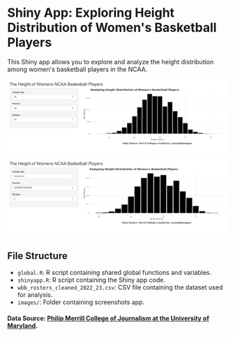# Shiny App: Exploring Height Distribution of Women's Basketball Players

This Shiny app allows you to explore and analyze the height distribution among women's basketball players in the NCAA.


![App Preview](images/screenshot_1.png)
![App Preview](images/screenshot_2.png)


## File Structure

- `global.R`: R script containing shared global functions and variables.
- `shinyapp.R`: R script containing the Shiny app code.
- `wbb_rosters_cleaned_2022_23.csv`: CSV file containing the dataset used for analysis.
- `images/`: Folder containing screenshots app.


#### Data Source: [Philip Merrill College of Journalism at the University of Maryland](https://github.com/Sports-Roster-Data/womens-college-basketball).

